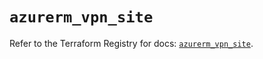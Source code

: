 # `azurerm_vpn_site`

Refer to the Terraform Registry for docs: [`azurerm_vpn_site`](https://registry.terraform.io/providers/hashicorp/azurerm/3.98.0/docs/resources/vpn_site).
